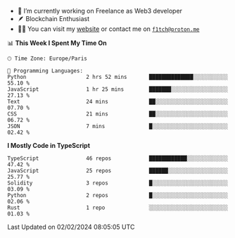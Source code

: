 - 🔭 I’m currently working on Freelance as Web3 developer
- 🪶 Blockchain Enthusiast
- 👨‍💻 You can visit my [website](https://f1tch.xyz) or contact me on [`f1tch@proton.me`](mailto:f1tch@proton.me)

<!--START_SECTION:waka-->
📊 **This Week I Spent My Time On** 

```text
🕑︎ Time Zone: Europe/Paris

💬 Programming Languages: 
Python                   2 hrs 52 mins       ██████████████░░░░░░░░░░░   55.10 % 
JavaScript               1 hr 25 mins        ███████░░░░░░░░░░░░░░░░░░   27.13 % 
Text                     24 mins             ██░░░░░░░░░░░░░░░░░░░░░░░   07.70 % 
CSS                      21 mins             ██░░░░░░░░░░░░░░░░░░░░░░░   06.72 % 
JSON                     7 mins              █░░░░░░░░░░░░░░░░░░░░░░░░   02.42 % 
```

**I Mostly Code in TypeScript** 

```text
TypeScript               46 repos            ████████████░░░░░░░░░░░░░   47.42 % 
JavaScript               25 repos            ██████░░░░░░░░░░░░░░░░░░░   25.77 % 
Solidity                 3 repos             █░░░░░░░░░░░░░░░░░░░░░░░░   03.09 % 
Python                   2 repos             █░░░░░░░░░░░░░░░░░░░░░░░░   02.06 % 
Rust                     1 repo              ░░░░░░░░░░░░░░░░░░░░░░░░░   01.03 % 
```




 Last Updated on 02/02/2024 08:05:05 UTC
<!--END_SECTION:waka-->

